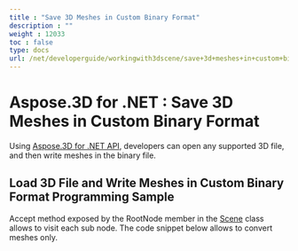 ```yaml
---
title : "Save 3D Meshes in Custom Binary Format" 
description : "" 
weight : 12033 
toc : false
type: docs
url: /net/developerguide/workingwith3dscene/save+3d+meshes+in+custom+binary+format/
---
```


# Aspose.3D for .NET : Save 3D Meshes in Custom Binary Format


Using [Aspose.3D for .NET API](http://www.aspose.com/products/3d/net), developers can open any supported 3D file, and then write meshes in the binary file.

## Load 3D File and Write Meshes in Custom Binary Format Programming Sample

Accept method exposed by the RootNode member in the [Scene](http://www.aspose.com/api/net/3d/aspose.threed/scene) class allows to visit each sub node. The code snippet below allows to convert meshes only.

